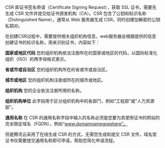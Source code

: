 CSR 即证书签名申请（Certificate Signing Request），获取 SSL 证书，需要先生成 CSR 文件并提交给证书颁发机构（CA）。CSR 包含了公钥和标识名称（Distinguished Name），通常从 Web 服务器生成 CSR，同时创建加解密的公钥私钥对。

在创建CSR过程中，需要提供相关组织机构信息，web服务器会根据提供的信息创建证书的标识名称，用来识别证书，内容如下：

**国家或地区代码**
您的组织机构依法注册所在的国家或地区的代码，以国际标准化组织（ISO）的两字母格式表示。

**省或市或自治区**
您的组织机构所在的省或市或自治区。

**城市或地区**
您的组织机构注册或所在的城市或地区。

**组织机构**
您的企业依法注册所用的名称。

**组织机构单位**
此字段用于区分组织机构中的各部门，例如“工程部”或“人力资源部”。

**通用名称**
在 CSR 的通用名称字段中输入的名称必须是您要为其使用证书的网站的完全限定域名（FQDN），例如“www.domainnamegoeshere”。

但是腾讯云采用了在线生成 CSR 的方式，无需您生成和提交 CSR 文件，域名型证书仅需要提交通用名称即可申请，帮助您简化申请流程。
